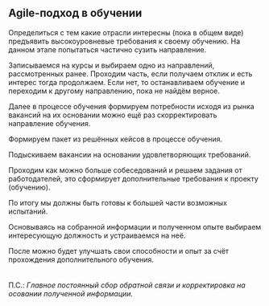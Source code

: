 ## Agile-подход в обучении

Определиться с тем какие отрасли интересны (пока в общем виде) предъявить высокоуровневые требования к своему обучению. 
На данном этапе попытаться частично сузить направление.

Записываемся на курсы и выбираем одно из направлений, рассмотренных ранее.
Проходим часть, если получаем отклик и есть интерес тогда продолжаем.
Если нет, то останавливаем обучение и переходим к другому направлению, пока не найдём верное.

Далее в процессе обучения формируем потребности исходя из рынка вакансий на их основании можно ещё раз скорректировать направление обучения.

Формируем пакет из решённых кейсов в процессе обучения.

Подыскиваем вакансии на основании удовлетворяющих требований.

Проходим как можно больше собеседований и решаем задания от работодателей, это сформирует дополнительные требования к проекту (обучению).

По итогу мы должны быть готовы к большей части возможных испытаний.

Основываясь на собранной информации и полученном опыте выбираем интересующую должность и устраиваемся на неё.

После можно будет улучшать свои способности и опыт за счёт прохождения дополнительного обучения.<br><br><br>
П.С.: *Главное постоянный сбор обратной связи и корректировка на осовании полученной информации.*